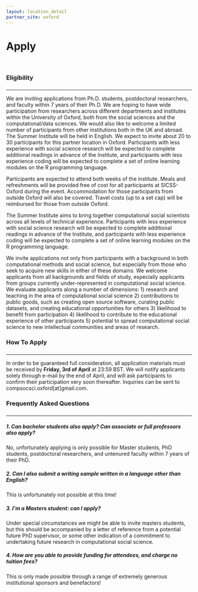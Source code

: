 ```yaml
---
layout: location_detail
partner_site: oxford
---
```


<h1 class="display-4">Apply</h1>
<br />

### Eligibility
### <a name="eligibility"></a>
---

We are inviting applications from Ph.D. students, postdoctoral researchers, and faculty within 7 years of their Ph.D. We are hoping to have wide participation from researchers across different departments and institutes within the University of Oxford, both from the social sciences and the computational/data sciences. We would also like to welcome a limited number of participants from other institutions both in the UK and abroad. The Summer Institute will be held in English. We expect to invite about 20 to 30 participants for this partner location in Oxford. Participants with less experience with social science research will be expected to complete additional readings in advance of the Institute, and participants with less experience coding will be expected to complete a set of online learning modules on the R programming language.

Participants are expected to attend both weeks of the institute. Meals and refreshments will be provided free of cost for all participants at SICSS-Oxford during the event. Accommodation for those participants from outside Oxford will also be covered. Travel costs (up to a set cap) will be reimbursed for those from outside Oxford.

The Summer Institute aims to bring together computational social scientists across all levels of technical experience. Participants with less experience with social science research will be expected to complete additional readings in advance of the Institute, and participants with less experience coding will be expected to complete a set of online learning modules on the R programming language.

We invite applications not only from participants with a background in both computational methods and social science, but especially from those who seek to acquire new skills in either of these domains. We welcome applicants from all backgrounds and fields of study, especially applicants from groups currently under-represented in computational social science. We evaluate applicants along a number of dimensions: 1) research and teaching in the area of computational social science 2) contributions to public goods, such as creating open source software, curating public datasets, and creating educational opportunities for others 3) likelihood to benefit from participation 4) likelihood to contribute to the educational experience of other participants 5) potential to spread computational social science to new intellectual communities and areas of research.

### How To Apply
### <a name="how_to_apply"></a>
---

In order to be guaranteed full consideration, all application materials must be received by **Friday, 3rd of April** at 23:59 BST. We will notify applicants solely through e-mail by the end of April, and will ask participants to confirm their participation very soon thereafter. Inquiries can be sent to compsocsci.oxford[at]gmail.com.


### Frequently Asked Questions
### <a name="f_a_q"></a>
---

##### 1.  Can bachelor students also apply? Can associate or full professors also apply?

No, unfortunately applying is only possible for Master students, PhD students, postdoctoral researchers, and untenured faculty within 7 years of their PhD.

##### 2.  Can I also submit a writing sample written in a language other than English?

This is unfortunately not possible at this time!

##### 3.  I'm a Masters student: can I apply?

Under special circumstances we might be able to invite masters students, but this should be accompanied by a letter of reference from a potential future PhD supervisor, or some other indication of a commitment to undertaking future research in computational social science.

##### 4.  How are you able to provide funding for attendees, _and_ charge no tuition fees?

This is only made possible through a range of extremely generous institutional sponsors and benefactors!
